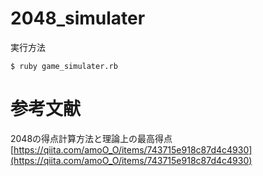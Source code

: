 # 2048_simulater
実行方法
```
$ ruby game_simulater.rb
```

# 参考文献
2048の得点計算方法と理論上の最高得点
[https://qiita.com/amoO_O/items/743715e918c87d4c4930](https://qiita.com/amoO_O/items/743715e918c87d4c4930)
